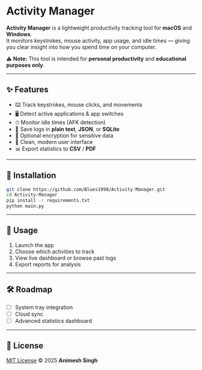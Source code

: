 # Activity Manager

**Activity Manager** is a lightweight productivity tracking tool for **macOS** and **Windows**.  
It monitors keystrokes, mouse activity, app usage, and idle times — giving you clear insight into how you spend time on your computer.

⚠️ **Note:** This tool is intended for **personal productivity** and **educational purposes only**.  

---

## ✨ Features
- ⌨️ Track keystrokes, mouse clicks, and movements  
- 🖥 Detect active applications & app switches  
- ⏱ Monitor idle times (AFK detection)  
- 💾 Save logs in **plain text**, **JSON**, or **SQLite**  
- 🔐 Optional encryption for sensitive data  
- 🎨 Clean, modern user interface  
- 📊 Export statistics to **CSV** / **PDF**  

---

## 🚀 Installation
```bash
git clone https://github.com/Blues1998/Activity-Manager.git
cd Activity-Manager
pip install -r requirements.txt
python main.py
```

---

## 📖 Usage
1. Launch the app  
2. Choose which activities to track  
3. View live dashboard or browse past logs  
4. Export reports for analysis  

---

## 🛠 Roadmap
- [ ] System tray integration  
- [ ] Cloud sync  
- [ ] Advanced statistics dashboard  

---

## 📄 License
[MIT License](LICENSE) © 2025 **Animesh Singh**  

